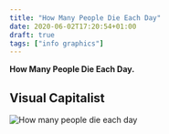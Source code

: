 ```yaml
---
title: "How Many People Die Each Day"
date: 2020-06-02T17:20:54+01:00
draft: true
tags: ["info graphics"]
---
```


**How Many People Die Each Day.**

## Visual Capitalist

![How many people die each day](../ims/HowManyPeopleDieEachDay.jpg)


